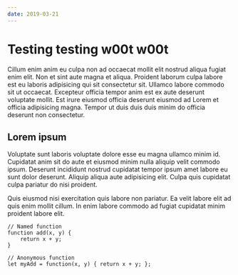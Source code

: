 ```yaml
---
date: 2019-03-21
---
```

# Testing testing w00t w00t

Cillum enim anim eu culpa non ad occaecat mollit elit nostrud aliqua fugiat enim elit. Non et sint aute magna et aliqua. Proident laborum culpa labore est eu laboris adipisicing qui sit consectetur sit. Ullamco labore commodo sit ut occaecat. Excepteur officia tempor anim est ex aute deserunt voluptate mollit. Est irure eiusmod officia deserunt eiusmod ad Lorem et officia adipisicing magna. Tempor ut duis duis duis minim do officia deserunt non consectetur.

## Lorem ipsum

Voluptate sunt laboris voluptate dolore esse eu magna ullamco minim id. Cupidatat anim sit do aute et eiusmod minim nulla aliquip velit commodo ipsum. Deserunt incididunt nostrud cupidatat tempor ipsum amet labore eu sunt dolor deserunt. Aliquip aliqua aute adipisicing elit. Culpa quis cupidatat culpa pariatur do nisi proident.

Quis eiusmod nisi exercitation quis labore non pariatur. Ea velit labore elit ad quis enim mollit cillum. In enim labore commodo ad fugiat cupidatat minim proident labore elit.

```tsx
// Named function
function add(x, y) {
    return x + y;
}

// Anonymous function
let myAdd = function(x, y) { return x + y; };
```
